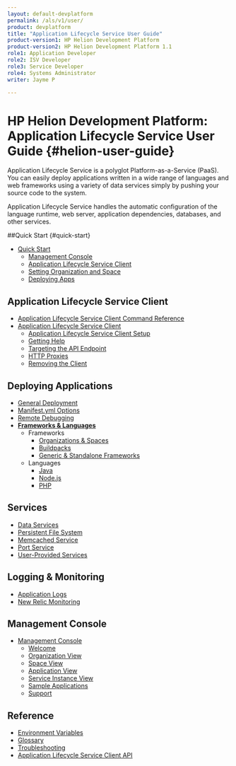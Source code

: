 ```yaml
---
layout: default-devplatform
permalink: /als/v1/user/
product: devplatform
title: "Application Lifecycle Service User Guide"
product-version1: HP Helion Development Platform
product-version2: HP Helion Development Platform 1.1
role1: Application Developer 
role2: ISV Developer
role3: Service Developer
role4: Systems Administrator
writer: Jayme P

---
```

<!--PUBLISHED-->

# HP Helion Development Platform: Application Lifecycle Service User Guide {#helion-user-guide}

Application Lifecycle Service is a polyglot Platform-as-a-Service (PaaS). You can easily
deploy applications written in a wide range of languages and web
frameworks using a variety of data services simply by pushing your
source code to the system.

Application Lifecycle Service handles the automatic configuration of the language runtime,
web server, application dependencies, databases, and other services.

##Quick Start {#quick-start}

-   [Quick Start](/als/v1/user/quick-start/)
    -   [Management Console](/als/v1/user/quick-start/#management-console)
    -   [Application Lifecycle Service Client](/als/v1/user/quick-start/#helion-client)
    -   [Setting Organization and
        Space](/als/v1/user/quick-start/#setting-organization-and-space)
    -   [Deploying Apps](/als/v1/user/quick-start/#deploying-apps)

Application Lifecycle Service Client[](#helion-client "Permalink to this headline")
-----------------------------------------------------------------
-   [Application Lifecycle Service Client Command Reference](/als/v1/user/reference/client-ref/)
-   [Application Lifecycle Service Client](/als/v1/user/client/)
    -   [Application Lifecycle Service Client Setup](/als/v1/user/client/#helion-client-setup)
    -   [Getting Help](/als/v1/user/client/#getting-help)
    -   [Targeting the API
        Endpoint](/als/v1/user/client/#targeting-the-api-endpoint)
    -   [HTTP Proxies](/als/v1/user/client/#http-proxies)
    -   [Removing the Client](/als/v1/user/client/#removing-the-client)



Deploying Applications[](#deploying-applications "Permalink to this headline")
-------------------------------------------------------------------------------

-   [General Deployment](/als/v1/user/deploy/)
-   [Manifest.yml Options](/als/v1/user/deploy/manifestyml/)
-   [Remote Debugging](/als/v1/user/deploy/app-debug/)
-   [**Frameworks & Languages**](/als/v1/user/deploy/#language-specific-deploy)
	-   Frameworks
	    -   [Organizations & Spaces](/als/v1/user/deploy/orgs-spaces/)
	    -   [Buildpacks](/als/v1/user/deploy/buildpack/)
	    -   [Generic & Standalone Frameworks](/als/v1/user/deploy/other-frameworks/)    
    -   Languages
	    -   [Java](/als/v1/user/deploy/languages/java/)
	    -   [Node.js](/als/v1/user/deploy/languages/node/)
	    -   [PHP](/als/v1/user/deploy/languages/php/)
	 

Services[](#services "Permalink to this headline")
---------------------------------------------------

-   [Data Services](/als/v1/user/services/data-services/)
-   [Persistent File System](/als/v1/user/services/filesystem/)
-   [Memcached Service](/als/v1/user/services/memcached/)
-   [Port Service](/als/v1/user/services/port-service/)
-   [User-Provided Services](/als/v1/user/services/user-provided/)

Logging & Monitoring[](#logging-monitoring "Permalink to this headline")
-------------------------------------------------------------------------

-   [Application Logs](/als/v1/user/deploy/app-logs/)
-   [New Relic Monitoring](/als/v1/user/deploy/newrelic/)

Management Console[](#management-console "Permalink to this headline")
-----------------------------------------------------------------------

-   [Management Console](/als/v1/admin/console/customize/)
    -   [Welcome](/als/v1/admin/console/customize/#welcome)
    -   [Organization View](/als/v1/admin/console/customize/#organization-view)
    -   [Space View](/als/v1/admin/console/customize/#space-view)
    -   [Application View](/als/v1/admin/console/customize/#application-view)
    -   [Service Instance
        View](/als/v1/admin/console/customize/#service-instance-view)
    -   [Sample Applications](/als/v1/admin/console/customize/#app-store)
    -   [Support](/als/v1/admin/console/customize/#support)

Reference[](#reference "Permalink to this headline")
-----------------------------------------------------

-   [Environment Variables](/als/v1/user/reference/environment/)
-   [Glossary](reference/glossary)
-   [Troubleshooting](reference/troubleshoot)
-   [Application Lifecycle Service Client API](/als/v1/user/reference/api/)

